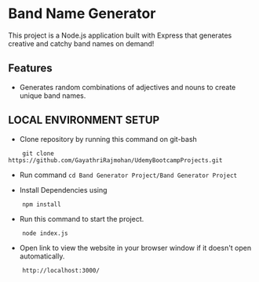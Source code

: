 # Band Name Generator
This project is a Node.js application built with Express that generates creative and catchy band names on demand!

## Features

- Generates random combinations of adjectives and nouns to create unique band names.

## LOCAL ENVIRONMENT SETUP

- Clone repository by running this command on git-bash
```
    git clone https://github.com/GayathriRajmohan/UdemyBootcampProjects.git
```

- Run command `cd Band Generator Project/Band Generator Project`

- Install Dependencies using
```
    npm install
```
- Run this command to start the project.
```
    node index.js
```

- Open link to view the website in your browser window if it doesn't open automatically.
```
    http://localhost:3000/
``` 